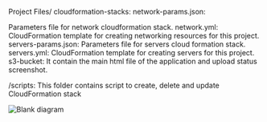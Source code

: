 Project Files/
cloudformation-stacks:
network-params.json:

Parameters file for network cloudformation stack.
network.yml: 
CloudFormation template for creating networking resources for this project.
servers-params.json:
Parameters file for servers cloud formation stack.
servers.yml:
CloudFormation template for creating servers for this project.
s3-bucket:
It contain the main html file of the application and upload status screenshot.

/scripts:
This folder contains script to create, delete and update CloudFormation stack



![Blank diagram](https://user-images.githubusercontent.com/5320902/209660854-f5b682df-2bd2-4d95-b4d2-1fc1736ec035.png)
